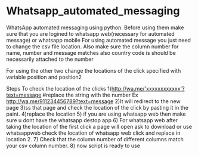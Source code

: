 # Whatsapp_automated_messaging
WhatsApp automated messaging using python.
Before using them make sure that you are logined to whatsapp web(necessary for automated message) or whatsapp mobile
For using automated message you just need to change the csv file location. Also make sure the column number for name, number and message matches also country code is should be necessarily attached to the number


For using the other two change the locations of the click specified with variable position and position2


Steps To check the location of the clicks
1)http://wa.me/'xxxxxxxxxxxx'?text=message            #replace the string with the number
  Ex http://wa.me/911234456789?text=message
2)It will redirect to the new page
3)ss that page and check the location of the click by pasting it in the paint.
4)replace the location
5) if you are using whatsapp web then make sure u dont have the whatsapp destop app
6) For whatsapp web after taking the location of the first click a page will open ask to download or use whatsappweb check the location of whatsapp web click and replace in location 2.
7) Check that the column number of different columns match your csv column number.
8) now script is ready to use
